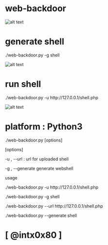 # web-backdoor




![alt text](https://github.com/cyberheartmi9/web-backdoor/blob/master/screenshoot/WWWEB.PNG)

# generate shell
<p>  ./web-backdoor.py -g shell

![alt text](https://github.com/cyberheartmi9/web-backdoor/blob/master/screenshoot/WWWEB3.PNG)

# run shell 

<p>  ./web-backdoor.py  -u http://127.0.0.1/shell.php

![alt text](https://github.com/cyberheartmi9/web-backdoor/blob/master/screenshoot/WWWEB2.PNG)


                                                                  
 # platform : Python3                                           
<p>  ./web-backdoor.py  [options]

[options]

<p> -u    ,   --url   :         url for uploaded shell
<p>  -g    , --generate          generate webshell


 usage                                          
<p>  ./web-backdoor.py  -u http://127.0.0.1/shell.php
<p>  ./web-backdoor.py  -g shell
<p>  ./web-backdoor.py  --url http://127.0.0.1/shell.php
<p>  ./web-backdoor.py  --generate shell

<h1> [ @intx0x80 ]


